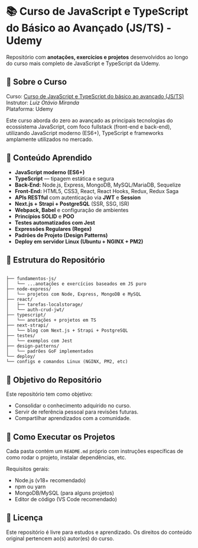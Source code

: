 # 📚 Curso de JavaScript e TypeScript do Básico ao Avançado (JS/TS) - Udemy

Repositório com **anotações, exercícios e projetos** desenvolvidos ao longo do curso mais completo de JavaScript e TypeScript da Udemy.

## 🎯 Sobre o Curso

Curso: [Curso de JavaScript e TypeScript do básico ao avançado (JS/TS)](https://www.udemy.com/course/curso-de-javascript-moderno-do-basico-ao-avancado/)  
Instrutor: *Luiz Otávio Miranda*  
Plataforma: Udemy  

Este curso aborda do zero ao avançado as principais tecnologias do ecossistema JavaScript, com foco fullstack (front-end e back-end), utilizando JavaScript moderno (ES6+), TypeScript e frameworks amplamente utilizados no mercado.

## 🧠 Conteúdo Aprendido

- **JavaScript moderno (ES6+)**  
- **TypeScript** — tipagem estática e segura  
- **Back-End:** Node.js, Express, MongoDB, MySQL/MariaDB, Sequelize  
- **Front-End:** HTML5, CSS3, React, React Hooks, Redux, Redux Saga  
- **APIs RESTful** com autenticação via **JWT** e **Session**  
- **Next.js + Strapi + PostgreSQL** (SSR, SSG, ISR)  
- **Webpack, Babel** e configuração de ambientes  
- **Princípios SOLID** e **POO**  
- **Testes automatizados com Jest**  
- **Expressões Regulares (Regex)**  
- **Padrões de Projeto (Design Patterns)**  
- **Deploy em servidor Linux (Ubuntu + NGINX + PM2)**

## 📂 Estrutura do Repositório

```

├── fundamentos-js/
│   └── ...anotações e exercícios baseados em JS puro
├── node-express/
│   └── projetos com Node, Express, MongoDB e MySQL
├── react/
│   ├── tarefas-localstorage/
│   └── auth-crud-jwt/
├── typescript/
│   └── anotações + projetos em TS
├── next-strapi/
│   └── blog com Next.js + Strapi + PostgreSQL
├── testes/
│   └── exemplos com Jest
├── design-patterns/
│   └── padrões GoF implementados
└── deploy/
└── configs e comandos Linux (NGINX, PM2, etc)

```

## 🧪 Objetivo do Repositório

Este repositório tem como objetivo:

- Consolidar o conhecimento adquirido no curso.
- Servir de referência pessoal para revisões futuras.
- Compartilhar aprendizados com a comunidade.

## 🚀 Como Executar os Projetos

Cada pasta contém um `README.md` próprio com instruções específicas de como rodar o projeto, instalar dependências, etc.

Requisitos gerais:

- Node.js (v18+ recomendado)
- npm ou yarn
- MongoDB/MySQL (para alguns projetos)
- Editor de código (VS Code recomendado)

## 📝 Licença

Este repositório é livre para estudos e aprendizado. Os direitos do conteúdo original pertencem ao(s) autor(es) do curso.
